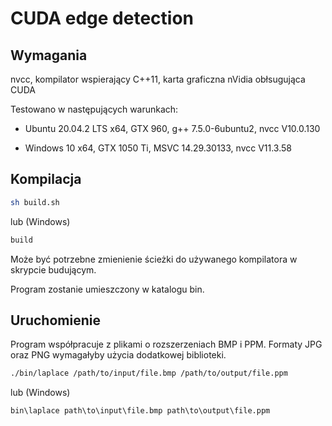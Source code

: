 # CUDA edge detection

## Wymagania

nvcc, kompilator wspierający C++11, karta graficzna nVidia obłsugująca CUDA

Testowano w następujących warunkach:

- Ubuntu 20.04.2 LTS x64, GTX 960, g++ 7.5.0-6ubuntu2, nvcc V10.0.130

- Windows 10 x64, GTX 1050 Ti, MSVC 14.29.30133, nvcc V11.3.58

## Kompilacja

```bash
sh build.sh
```

lub (Windows)

```bat
build
```

Może być potrzebne zmienienie ścieżki do używanego kompilatora w skrypcie budującym.

Program zostanie umieszczony w katalogu bin.

## Uruchomienie

Program współpracuje z plikami o rozszerzeniach BMP i PPM. Formaty JPG oraz PNG wymagałyby użycia dodatkowej biblioteki.

```bash
./bin/laplace /path/to/input/file.bmp /path/to/output/file.ppm
```

lub (Windows)

```bat
bin\laplace path\to\input\file.bmp path\to\output\file.ppm
```
